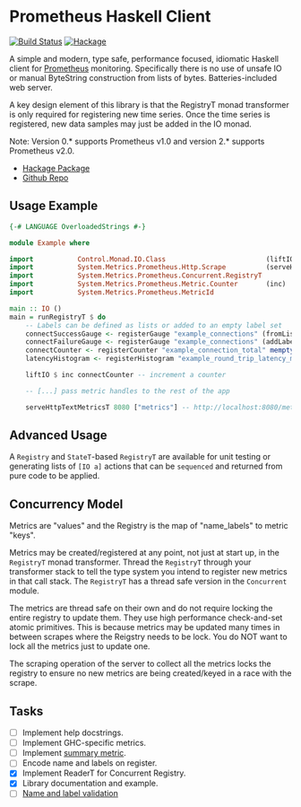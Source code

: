 # Prometheus Haskell Client

[![Build Status](https://travis-ci.com/bitnomial/prometheus.svg?branch=master)](https://travis-ci.com/bitnomial/prometheus)
[![Hackage](https://img.shields.io/hackage/v/prometheus.svg)](https://hackage.haskell.org/package/prometheus)

A simple and modern, type safe, performance focused, idiomatic Haskell client
for [Prometheus](http://prometheus.io) monitoring. Specifically there is
no use of unsafe IO or manual ByteString construction from lists of
bytes. Batteries-included web server.

A key design element of this library is that the RegistryT monad transformer
is only required for registering new time series. Once the time series is
registered, new data samples may just be added in the IO monad.

Note: Version 0.* supports Prometheus v1.0 and version 2.* supports Prometheus v2.0.

- [Hackage Package](https://hackage.haskell.org/package/prometheus)
- [Github Repo](http://github.com/bitnomial/prometheus)

## Usage Example

```haskell
{-# LANGUAGE OverloadedStrings #-}

module Example where

import           Control.Monad.IO.Class                         (liftIO)
import           System.Metrics.Prometheus.Http.Scrape          (serveHttpTextMetricsT)
import           System.Metrics.Prometheus.Concurrent.RegistryT
import           System.Metrics.Prometheus.Metric.Counter       (inc)
import           System.Metrics.Prometheus.MetricId

main :: IO ()
main = runRegistryT $ do
    -- Labels can be defined as lists or added to an empty label set
    connectSuccessGauge <- registerGauge "example_connections" (fromList [("login", "success")])
    connectFailureGauge <- registerGauge "example_connections" (addLabel "login" "failure" mempty)
    connectCounter <- registerCounter "example_connection_total" mempty
    latencyHistogram <- registerHistogram "example_round_trip_latency_ms" mempty [10, 20..100]

    liftIO $ inc connectCounter -- increment a counter

    -- [...] pass metric handles to the rest of the app

    serveHttpTextMetricsT 8080 ["metrics"] -- http://localhost:8080/metric server
```

## Advanced Usage

A `Registry` and `StateT`-based `RegistryT` are available for unit
testing or generating lists of `[IO a]` actions that can be
`sequenced` and returned from pure code to be applied.

## Concurrency Model

Metrics are "values" and the Registry is the map of "name_labels" to metric "keys".

Metrics may be created/registered at any point, not just at start up, in the `RegistryT` monad transformer. Thread the `RegistryT` through your transformer stack to tell the type system you intend to register new metrics in that call stack. The `RegistryT` has a thread safe version in the `Concurrent` module.

The metrics are thread safe on their own and do not require locking the entire registry to update them. They use high performance check-and-set atomic primitives. This is because metrics may be updated many times in between scrapes where the Reigstry needs to be lock. You do NOT want to lock all the metrics just to update one.

The scraping operation of the server to collect all the metrics locks the registry to ensure no new metrics are being created/keyed in a race with the scrape.

## Tasks

- [ ] Implement help docstrings.
- [ ] Implement GHC-specific metrics.
- [ ] Implement [summary metric](https://github.com/prometheus/client_golang/blob/master/prometheus/summary.go).
- [ ] Encode name and labels on register.
- [x] Implement ReaderT for Concurrent Registry.
- [x] Library documentation and example.
- [ ] [Name and label validation](http://prometheus.io/docs/concepts/data_model/#metric-names-and-labels)
